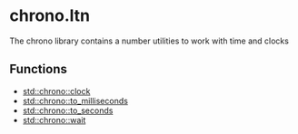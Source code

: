 # chrono.ltn

The chrono library contains a number utilities to work with time and clocks

## Functions

- [std::chrono::clock](chrono/clock.md)
- [std::chrono::to_milliseconds](chrono/to_milliseconds.md)
- [std::chrono::to_seconds](chrono/to_seconds.md)
- [std::chrono::wait](chrono/wait.md)